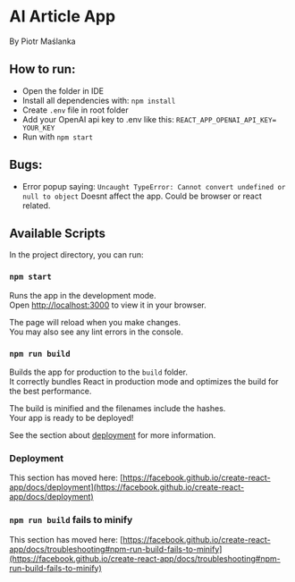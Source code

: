 # AI Article App
By Piotr Maślanka

## How to run:
 - Open the folder in IDE
 - Install all dependencies with: `npm install`
 - Create `.env` file in root folder
 - Add your OpenAI api key to .env like this: `REACT_APP_OPENAI_API_KEY= YOUR_KEY`
 - Run with `npm start`

## Bugs:
 - Error popup saying: `Uncaught TypeError: Cannot convert undefined or null to object` Doesnt affect the app. Could be browser or react related.

## Available Scripts

In the project directory, you can run:

### `npm start`

Runs the app in the development mode.\
Open [http://localhost:3000](http://localhost:3000) to view it in your browser.

The page will reload when you make changes.\
You may also see any lint errors in the console.

### `npm run build`

Builds the app for production to the `build` folder.\
It correctly bundles React in production mode and optimizes the build for the best performance.

The build is minified and the filenames include the hashes.\
Your app is ready to be deployed!

See the section about [deployment](https://facebook.github.io/create-react-app/docs/deployment) for more information.



### Deployment

This section has moved here: [https://facebook.github.io/create-react-app/docs/deployment](https://facebook.github.io/create-react-app/docs/deployment)

### `npm run build` fails to minify

This section has moved here: [https://facebook.github.io/create-react-app/docs/troubleshooting#npm-run-build-fails-to-minify](https://facebook.github.io/create-react-app/docs/troubleshooting#npm-run-build-fails-to-minify)
